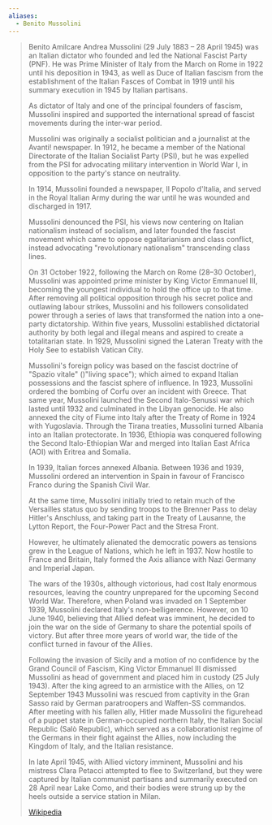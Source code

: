 ```yaml
---
aliases:
  - Benito Mussolini
---
```


> Benito Amilcare Andrea Mussolini (29 July 1883 – 28 April 1945) was an Italian dictator 
> who founded and led the National Fascist Party (PNF). 
> He was Prime Minister of Italy from the March on Rome in 1922 until his deposition in 1943, 
> as well as Duce of Italian fascism from the establishment of the Italian Fasces of Combat in 1919 
> until his summary execution in 1945 by Italian partisans. 
> 
> As dictator of Italy and one of the principal founders of fascism, 
> Mussolini inspired and supported the international spread of fascist movements 
> during the inter-war period.
>
> Mussolini was originally a socialist politician and a journalist at the Avanti! newspaper. 
> In 1912, he became a member of the National Directorate of the Italian Socialist Party (PSI), 
> but he was expelled from the PSI for advocating military intervention in World War I, 
> in opposition to the party's stance on neutrality. 
> 
> In 1914, Mussolini founded a newspaper, Il Popolo d'Italia, 
> and served in the Royal Italian Army during the war until he was wounded and discharged in 1917. 
> 
> Mussolini denounced the PSI, his views now centering on Italian nationalism instead of socialism, 
> and later founded the fascist movement which came to oppose egalitarianism and class conflict, 
> instead advocating "revolutionary nationalism" transcending class lines. 
> 
> On 31 October 1922, following the March on Rome (28–30 October), 
> Mussolini was appointed prime minister by King Victor Emmanuel III, 
> becoming the youngest individual to hold the office up to that time. 
> After removing all political opposition through his secret police and outlawing labour strikes, 
> Mussolini and his followers consolidated power through a series of laws 
> that transformed the nation into a one-party dictatorship. 
> Within five years, Mussolini established dictatorial authority by both legal and illegal means 
> and aspired to create a totalitarian state. 
> In 1929, Mussolini signed the Lateran Treaty with the Holy See to establish Vatican City.
>
> Mussolini's foreign policy was based on the fascist doctrine of "Spazio vitale" ()"living space"); 
> which aimed to expand Italian possessions and the fascist sphere of influence. 
> In 1923, Mussolini ordered the bombing of Corfu over an incident with Greece. 
> That same year, Mussolini launched the Second Italo-Senussi war which lasted until 1932 
> and culminated in the Libyan genocide. 
> He also annexed the city of Fiume into Italy after the Treaty of Rome in 1924 with Yugoslavia. 
> Through the Tirana treaties, Mussolini turned Albania into an Italian protectorate. 
> In 1936, Ethiopia was conquered following the Second Italo-Ethiopian War 
> and merged into Italian East Africa (AOI) with Eritrea and Somalia. 
> 
> In 1939, Italian forces annexed Albania. Between 1936 and 
> 1939, Mussolini ordered an intervention in Spain in favour of Francisco Franco 
> during the Spanish Civil War. 
> 
> At the same time, Mussolini initially tried to retain much of the Versailles status quo 
> by sending troops to the Brenner Pass to delay Hitler's Anschluss, and taking part in 
> the Treaty of Lausanne, the Lytton Report, the Four-Power Pact and the Stresa Front. 
> 
> However, he ultimately alienated the democratic powers 
> as tensions grew in the League of Nations, which he left in 1937. 
> Now hostile to France and Britain, Italy formed the Axis alliance with Nazi Germany 
> and Imperial Japan.
>
> The wars of the 1930s, although victorious, had cost Italy enormous resources, 
> leaving the country unprepared for the upcoming Second World War. 
> Therefore, when Poland was invaded on 1 September 1939, 
> Mussolini declared Italy's non-belligerence. 
> However, on 10 June 1940, believing that Allied defeat was imminent, 
> he decided to join the war on the side of Germany to share the potential spoils of victory. 
> But after three more years of world war, the tide of the conflict turned in favour of the Allies. 
> 
> Following the invasion of Sicily and a motion of no confidence by the Grand Council of Fascism, 
> King Victor Emmanuel III dismissed Mussolini as head of government 
> and placed him in custody (25 July 1943). 
> After the king agreed to an armistice with the Allies, on 12 September 1943 
> Mussolini was rescued from captivity in the Gran Sasso raid 
> by German paratroopers and Waffen-SS commandos. 
> After meeting with his fallen ally, Hitler made Mussolini the figurehead of 
> a puppet state in German-occupied northern Italy, the Italian Social Republic (Salò Republic), 
> which served as a collaborationist regime of the Germans in their fight against the Allies, 
> now including the Kingdom of Italy, and the Italian resistance.
>
> In late April 1945, with Allied victory imminent, Mussolini and his mistress Clara Petacci 
> attempted to flee to Switzerland, but they were captured by Italian communist partisans 
> and summarily executed on 28 April near Lake Como, 
> and their bodies were strung up by the heels outside a service station in Milan.
>
> [Wikipedia](https://en.wikipedia.org/wiki/Benito%20Mussolini)

